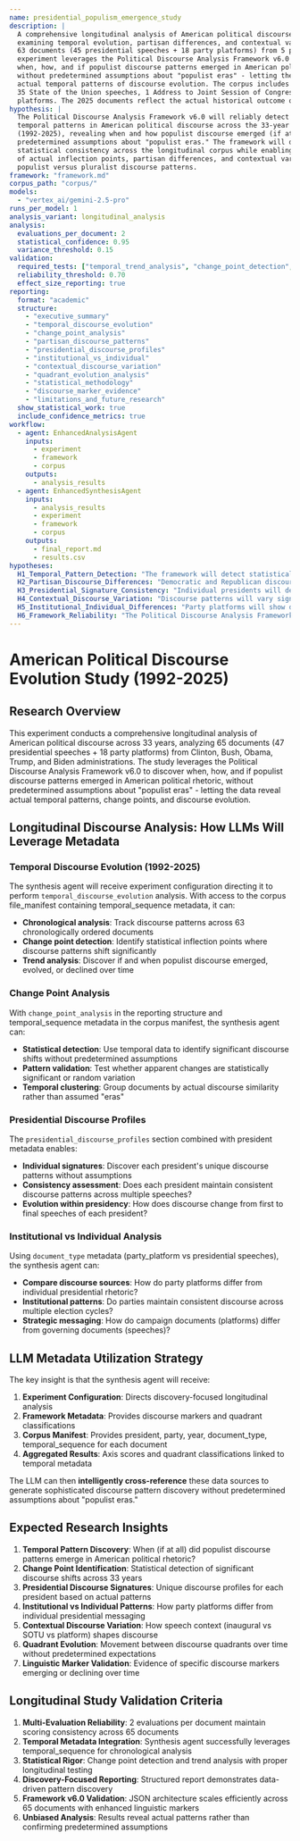 ```yaml
---
name: presidential_populism_emergence_study
description: |
  A comprehensive longitudinal analysis of American political discourse (1992-2025) 
  examining temporal evolution, partisan differences, and contextual variations across 
  63 documents (45 presidential speeches + 18 party platforms) from 5 presidents. This 
  experiment leverages the Political Discourse Analysis Framework v6.0 to discover 
  when, how, and if populist discourse patterns emerged in American political rhetoric, 
  without predetermined assumptions about "populist eras" - letting the data reveal 
  actual temporal patterns of discourse evolution. The corpus includes 9 inaugural addresses, 
  35 State of the Union speeches, 1 Address to Joint Session of Congress (AJSC), and 18 party 
  platforms. The 2025 documents reflect the actual historical outcome of the 2024 election.
hypothesis: |
  The Political Discourse Analysis Framework v6.0 will reliably detect measurable 
  temporal patterns in American political discourse across the 33-year study period 
  (1992-2025), revealing when and how populist discourse emerged (if at all) without 
  predetermined assumptions about "populist eras." The framework will demonstrate 
  statistical consistency across the longitudinal corpus while enabling discovery 
  of actual inflection points, partisan differences, and contextual variations in 
  populist versus pluralist discourse patterns.
framework: "framework.md"
corpus_path: "corpus/"
models:
  - "vertex_ai/gemini-2.5-pro"
runs_per_model: 1
analysis_variant: longitudinal_analysis
analysis:
  evaluations_per_document: 2
  statistical_confidence: 0.95
  variance_threshold: 0.15
validation:
  required_tests: ["temporal_trend_analysis", "change_point_detection", "partisan_analysis", "reliability_analysis"]
  reliability_threshold: 0.70
  effect_size_reporting: true
reporting:
  format: "academic"
  structure:
    - "executive_summary"
    - "temporal_discourse_evolution"
    - "change_point_analysis"
    - "partisan_discourse_patterns"
    - "presidential_discourse_profiles"
    - "institutional_vs_individual"
    - "contextual_discourse_variation"
    - "quadrant_evolution_analysis"
    - "statistical_methodology"
    - "discourse_marker_evidence"
    - "limitations_and_future_research"
  show_statistical_work: true
  include_confidence_metrics: true
workflow:
  - agent: EnhancedAnalysisAgent
    inputs:
      - experiment
      - framework
      - corpus
    outputs:
      - analysis_results
  - agent: EnhancedSynthesisAgent
    inputs:
      - analysis_results
      - experiment
      - framework
      - corpus
    outputs:
      - final_report.md
      - results.csv
hypotheses:
  H1_Temporal_Pattern_Detection: "The framework will detect statistically significant temporal patterns in discourse evolution across the 33-year period, with identifiable change points marking discourse shifts"
  H2_Partisan_Discourse_Differences: "Democratic and Republican discourse will show measurable differences on both populism-pluralism and nationalism-patriotism axes, with patterns varying by time period"
  H3_Presidential_Signature_Consistency: "Individual presidents will demonstrate consistent discourse signatures across multiple speeches, with measurable differences between presidents"
  H4_Contextual_Discourse_Variation: "Discourse patterns will vary significantly by context: inaugural addresses vs. State of Union speeches vs. party platforms"
  H5_Institutional_Individual_Differences: "Party platforms will show different discourse patterns than individual presidential speeches, revealing institutional vs. personal messaging strategies"
  H6_Framework_Reliability: "The Political Discourse Analysis Framework v6.0 will maintain statistical consistency across the longitudinal corpus while detecting meaningful temporal variations"
---
```


# American Political Discourse Evolution Study (1992-2025)

## Research Overview
This experiment conducts a comprehensive longitudinal analysis of American political discourse across 33 years, analyzing 65 documents (47 presidential speeches + 18 party platforms) from Clinton, Bush, Obama, Trump, and Biden administrations. The study leverages the Political Discourse Analysis Framework v6.0 to discover when, how, and if populist discourse patterns emerged in American political rhetoric, without predetermined assumptions about "populist eras" - letting the data reveal actual temporal patterns, change points, and discourse evolution.

## Longitudinal Discourse Analysis: How LLMs Will Leverage Metadata

### Temporal Discourse Evolution (1992-2025)
The synthesis agent will receive experiment configuration directing it to perform `temporal_discourse_evolution` analysis. With access to the corpus file_manifest containing temporal_sequence metadata, it can:
- **Chronological analysis**: Track discourse patterns across 63 chronologically ordered documents
- **Change point detection**: Identify statistical inflection points where discourse patterns shift significantly
- **Trend analysis**: Discover if and when populist discourse emerged, evolved, or declined over time

### Change Point Analysis
With `change_point_analysis` in the reporting structure and temporal_sequence metadata in the corpus manifest, the synthesis agent can:
- **Statistical detection**: Use temporal data to identify significant discourse shifts without predetermined assumptions
- **Pattern validation**: Test whether apparent changes are statistically significant or random variation
- **Temporal clustering**: Group documents by actual discourse similarity rather than assumed "eras"

### Presidential Discourse Profiles
The `presidential_discourse_profiles` section combined with president metadata enables:
- **Individual signatures**: Discover each president's unique discourse patterns without assumptions
- **Consistency assessment**: Does each president maintain consistent discourse patterns across multiple speeches?
- **Evolution within presidency**: How does discourse change from first to final speeches of each president?

### Institutional vs Individual Analysis
Using `document_type` metadata (party_platform vs presidential speeches), the synthesis agent can:
- **Compare discourse sources**: How do party platforms differ from individual presidential rhetoric?
- **Institutional patterns**: Do parties maintain consistent discourse across multiple election cycles?
- **Strategic messaging**: How do campaign documents (platforms) differ from governing documents (speeches)?

## LLM Metadata Utilization Strategy

The key insight is that the synthesis agent will receive:
1. **Experiment Configuration**: Directs discovery-focused longitudinal analysis
2. **Framework Metadata**: Provides discourse markers and quadrant classifications
3. **Corpus Manifest**: Provides president, party, year, document_type, temporal_sequence for each document
4. **Aggregated Results**: Axis scores and quadrant classifications linked to temporal metadata

The LLM can then **intelligently cross-reference** these data sources to generate sophisticated discourse pattern discovery without predetermined assumptions about "populist eras."

## Expected Research Insights
1. **Temporal Pattern Discovery**: When (if at all) did populist discourse patterns emerge in American political rhetoric?
2. **Change Point Identification**: Statistical detection of significant discourse shifts across 33 years
3. **Presidential Discourse Signatures**: Unique discourse profiles for each president based on actual patterns
4. **Institutional vs Individual Patterns**: How party platforms differ from individual presidential messaging
5. **Contextual Discourse Variation**: How speech context (inaugural vs SOTU vs platform) shapes discourse
6. **Quadrant Evolution**: Movement between discourse quadrants over time without predetermined expectations
7. **Linguistic Marker Validation**: Evidence of specific discourse markers emerging or declining over time

## Longitudinal Study Validation Criteria
1. **Multi-Evaluation Reliability**: 2 evaluations per document maintain scoring consistency across 65 documents
2. **Temporal Metadata Integration**: Synthesis agent successfully leverages temporal_sequence for chronological analysis
3. **Statistical Rigor**: Change point detection and trend analysis with proper longitudinal testing
4. **Discovery-Focused Reporting**: Structured report demonstrates data-driven pattern discovery
5. **Framework v6.0 Validation**: JSON architecture scales efficiently across 65 documents with enhanced linguistic markers
6. **Unbiased Analysis**: Results reveal actual patterns rather than confirming predetermined assumptions 